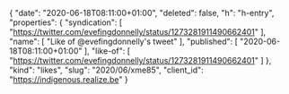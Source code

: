 {
  "date": "2020-06-18T08:11:00+01:00",
  "deleted": false,
  "h": "h-entry",
  "properties": {
    "syndication": [
      "https://twitter.com/evefingdonnelly/status/1273281911490662401"
    ],
    "name": [
      "Like of @evefingdonnelly's tweet"
    ],
    "published": [
      "2020-06-18T08:11:00+01:00"
    ],
    "like-of": [
      "https://twitter.com/evefingdonnelly/status/1273281911490662401"
    ]
  },
  "kind": "likes",
  "slug": "2020/06/xme85",
  "client_id": "https://indigenous.realize.be"
}

